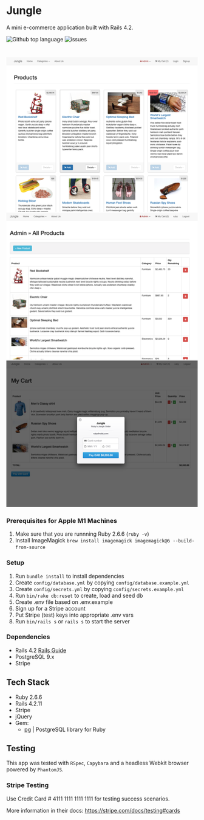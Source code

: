 # Jungle

A mini e-commerce application built with Rails 4.2.

<img alt="Github top language" src="https://img.shields.io/github/languages/top/belalelmi/jungle-rails?style=flat-square&logo=Ruby"> <img alt='issues' src="https://img.shields.io/github/issues/belalelmi/jungle-rails?style=flat-square&color=informational" >

#

![""](https://github.com/belalelmi/jungle-rails/blob/master/lib/assets/Screen%20Shot%202022-01-11%20at%2012.09.33%20AM.png?raw=true)
![""](https://github.com/belalelmi/jungle-rails/blob/master/lib/assets/admin-products-page.png?raw=true)
![""](https://github.com/belalelmi/jungle-rails/blob/master/lib/assets/order_summary.png?raw=true)

### Prerequisites for Apple M1 Machines

1. Make sure that you are runnning Ruby 2.6.6 (`ruby -v`)
1. Install ImageMagick `brew install imagemagick imagemagick@6 --build-from-source`

### Setup

1. Run `bundle install` to install dependencies
2. Create `config/database.yml` by copying `config/database.example.yml`
3. Create `config/secrets.yml` by copying `config/secrets.example.yml`
4. Run `bin/rake db:reset` to create, load and seed db
5. Create .env file based on .env.example
6. Sign up for a Stripe account
7. Put Stripe (test) keys into appropriate .env vars
8. Run `bin/rails s` or `rails s` to start the server

### Dependencies

- Rails 4.2 [Rails Guide](http://guides.rubyonrails.org/v4.2/)
- PostgreSQL 9.x
- Stripe

## Tech Stack

- Ruby 2.6.6
- Rails 4.2.11
- Stripe
- jQuery
- Gem:
  - [pg](https://github.com/ged/ruby-pg) | PostgreSQL library for Ruby

## Testing

This app was tested with `RSpec`, `Capybara` and a headless Webkit browser powered by `PhantomJS`.

### Stripe Testing

Use Credit Card # 4111 1111 1111 1111 for testing success scenarios.

More information in their docs: <https://stripe.com/docs/testing#cards>
